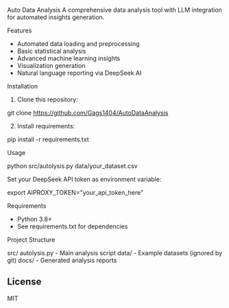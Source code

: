 Auto Data Analysis 
A comprehensive data analysis tool with LLM integration for automated insights generation.

Features

- Automated data loading and preprocessing
- Basic statistical analysis
- Advanced machine learning insights
- Visualization generation
- Natural language reporting via DeepSeek AI

Installation

1. Clone this repository:

git clone https://github.com/Gags1404/AutoDataAnalysis



2. Install requirements:

pip install -r requirements.txt


Usage


python src/autolysis.py data/your_dataset.csv


Set your DeepSeek API token as environment variable:

export AIPROXY_TOKEN="your_api_token_here"


Requirements

- Python 3.8+
- See requirements.txt for dependencies

Project Structure

src/
    autolysis.py - Main analysis script
data/ - Example datasets (ignored by git)
docs/ - Generated analysis reports


## License

MIT
